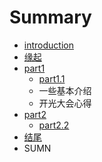 # Summary

* [introduction](README.md)
* [缘起](source/begin.md)
* [part1](./source/part1/introduction)
   * [part1.1](./source/part1/一些基本介绍.md)
   * 一些基本介绍
   * 开光大会心得
* [part2](./source/part2/introduction)
   * [part2.2](./source/part2/1.md)
* [结尾](./source/end.md)
* SUMN

